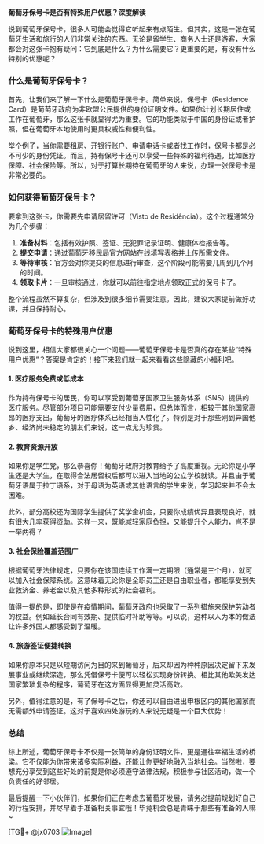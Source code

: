 **葡萄牙保号卡是否有特殊用户优惠？深度解读**

说到葡萄牙保号卡，很多人可能会觉得它听起来有点陌生。但其实，这是一张在葡萄牙生活和旅行的人们非常关注的东西。无论是留学生、商务人士还是游客，大家都会对这张卡抱有疑问：它到底是什么？为什么需要它？更重要的是，有没有什么特别的优惠呢？

### 什么是葡萄牙保号卡？

首先，让我们来了解一下什么是葡萄牙保号卡。简单来说，保号卡（Residence Card）是葡萄牙政府为非欧盟公民提供的身份证明文件。如果你计划长期居住或工作在葡萄牙，那么这张卡就显得尤为重要。它的功能类似于中国的身份证或者护照，但在葡萄牙本地使用时更具权威性和便利性。

举个例子，当你需要租房、开银行账户、申请电话卡或者找工作时，保号卡都是必不可少的身份凭证。而且，持有保号卡还可以享受一些特殊的福利待遇，比如医疗保障、社会保险等。所以，对于打算长期待在葡萄牙的人来说，办理一张保号卡是非常必要的。

### 如何获得葡萄牙保号卡？

要拿到这张卡，你需要先申请居留许可（Visto de Residência）。这个过程通常分为几个步骤：

1. **准备材料**：包括有效护照、签证、无犯罪记录证明、健康体检报告等。
2. **提交申请**：通过葡萄牙移民局官方网站在线填写表格并上传所需文件。
3. **等待审核**：官方会对你提交的信息进行审查，这个阶段可能需要几周到几个月的时间。
4. **领取卡片**：一旦审核通过，你就可以前往指定地点领取正式的保号卡了。

整个流程虽然不算复杂，但涉及到很多细节需要注意。因此，建议大家提前做好功课，并且保持耐心。

### 葡萄牙保号卡的特殊用户优惠

说到这里，相信大家都很关心一个问题——葡萄牙保号卡是否真的存在某些“特殊用户优惠”？答案是肯定的！接下来我们就一起来看看这些隐藏的小福利吧。

#### 1. 医疗服务免费或低成本

作为持有保号卡的居民，你可以享受到葡萄牙国家卫生服务体系（SNS）提供的医疗服务。尽管部分项目可能需要支付少量费用，但总体而言，相较于其他国家高昂的医疗支出，葡萄牙的医疗体系已经相当人性化了。特别是对于那些刚到异国他乡、经济尚未稳定的朋友们来说，这一点尤为珍贵。

#### 2. 教育资源开放

如果你是学生党，那么恭喜你！葡萄牙政府对教育给予了高度重视。无论你是小学生还是大学生，在取得合法居留权后都可以进入当地的公立学校就读。并且由于葡萄牙语属于拉丁语系，对于母语为英语或其他语言的学生来说，学习起来并不会太困难。

此外，部分高校还为国际学生提供了奖学金机会，只要你成绩优异且表现良好，就有很大几率获得资助。这样一来，既能减轻家庭负担，又能提升个人能力，岂不是一举两得？

#### 3. 社会保险覆盖范围广

根据葡萄牙法律规定，只要你在该国连续工作满一定期限（通常是三个月），就可以加入社会保障系统。这意味着无论你是全职员工还是自由职业者，都能享受到失业救济金、养老金以及其他多种形式的社会福利。

值得一提的是，即使是在疫情期间，葡萄牙政府也采取了一系列措施来保护劳动者的权益。例如延长合同有效期、提供临时补助等等。可以说，这种以人为本的做法让许多外国人都感受到了温暖。

#### 4. 旅游签证便捷转换

如果你原本只是以短期访问为目的来到葡萄牙，后来却因为种种原因决定留下来发展事业或继续深造，那么凭借保号卡便可以轻松实现身份转换。相比其他欧美发达国家繁琐复杂的程序，葡萄牙在这方面显得更加灵活高效。

另外，值得注意的是，有了保号卡之后，你还可以自由进出申根区内的其他国家而无需额外申请签证。这对于喜欢四处游玩的人来说无疑是一个巨大优势！

### 总结

综上所述，葡萄牙保号卡不仅是一张简单的身份证明文件，更是通往幸福生活的桥梁。它不仅能为你带来诸多实际利益，还能让你更好地融入当地社会。当然啦，要想充分享受到这些好处的前提是你必须遵守法律法规，积极参与社区活动，做一个负责任的好邻居。

最后提醒一下小伙伴们，如果你们正在考虑去葡萄牙发展，请务必提前规划好自己的行程安排，并尽早着手准备相关事宜哦！毕竟机会总是青睐于那些有准备的人嘛~

[TG💪+ @jx0703 ![Image](https://github.com/user-attachments/assets/dbca1d08-cadb-493c-b0ec-ad6f7a83f270)]
